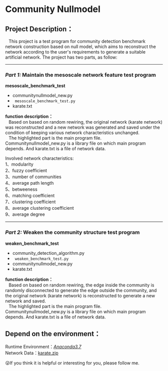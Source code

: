 # **Community Nullmodel**  
## Project Description：
&ensp; This project is a test program for community detection benchmark network construction based on null model, which aims to reconstruct the network according to the user's requirements to generate a suitable artificial network.  The project has two parts, as follow:    
*** 
### ***Part 1:* Maintain the mesoscale network feature test program**  
**mesoscale_benchmark_test**  
* communitynullmodel_new.py     
* ` mesoscale_benchmark_test.py`     
* karate.txt  

**function description：**  
&ensp; Based on based on random rewiring, the original network (karate network) was reconstructed and a new network was generated and saved under the condition of keeping various network characteristics unchanged.    
&ensp; The highlighted part is the main program file. Communitynullmodel_new.py is a library file on which  main program depends. And karate.txt is a file of network data.  

Involved network characteristics:  
1、modularity  
2、fuzzy coefficient  
3、number of communities  
4、average path length  
5、betweeness  
6、matching coefficient  
7、clustering coefficient  
8、average clustering coefficient  
9、average degree  
*** 
### ***Part 2:* Weaken the community structure test program** 
**weaken_benchmark_test**  
* community_detection_algorithm.py  
* ` weaken_benchmark_test.py`  
* communitynullmodel_new.py  
* karate.txt  

**function description：**   
&ensp; Based on based on random rewiring, the edge inside the community is randomly disconnected to generate the edge outside the community, and the original network (karate network) is reconstructed to generate a new network and saved.  
&ensp; The highlighted part is the main program file. Communitynullmodel_new.py is a library file on which  main program depends. And karate.txt is a file of network data.     
## Depend on the environment：
Runtime Environment：[*Anaconda3.7*](https://www.anaconda.com/)  
Network Data：[karate.zip](http://www-personal.umich.edu/~mejn/netdata/karate.zip) 

:stuck_out_tongue_winking_eye:If you think it is helpful or interesting for you, please follow me.








